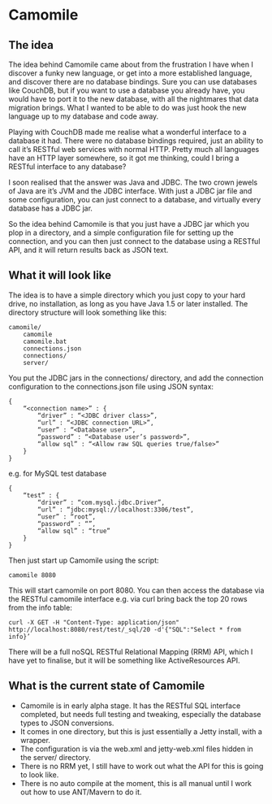 Camomile
========

## The idea

The idea behind Camomile came about from the frustration I have when I discover a funky new language, or get into a more established language, and discover there are no database bindings. Sure you can use databases like CouchDB, but if you want to use a database you already have, you would have to port it to the new database, with all the nightmares that data migration brings. What I wanted to be able to do was just hook the new language up to my database and code away.

Playing with CouchDB made me realise what a wonderful interface to a database it had. There were no database bindings required, just an ability to call it’s RESTful web services with normal HTTP. Pretty much all languages have an HTTP layer somewhere, so it got me thinking, could I bring a RESTful interface to any database?

I soon realised that the answer was Java and JDBC. The two crown jewels of Java are it’s JVM and the JDBC interface. With just a JDBC jar file and some configuration, you can just connect to a database, and virtually every database has a JDBC jar.

So the idea behind Camomile is that you just have a JDBC jar which you plop in a directory, and a simple configuration file for setting up the connection, and you can then just connect to the database using a RESTful API, and it will return results back as JSON text.

## What it will look like

The idea is to have a simple directory which you just copy to your hard drive, no installation, as long as you have Java 1.5 or later installed. The directory structure will look something like this:

	camomile/
		camomile
  		camomile.bat
		connections.json
		connections/
		server/

You put the JDBC jars in the connections/ directory, and add the connection configuration to the connections.json file using JSON syntax:

	{
		“<connection name>” : {
			“driver” : “<JDBC driver class>”,
			“url” : “<JDBC connection URL>”,
			“user” : “<Database user>”,
			“password” : “<Database user’s password>”,
			“allow sql” : “<Allow raw SQL queries true/false>”
		}
	}

e.g. for MySQL test database

	{
		“test” : {
			“driver” : “com.mysql.jdbc.Driver”,
			“url” : “jdbc:mysql://localhost:3306/test”,
			“user” : “root”,
			“password” : “”,
			“allow sql” : “true”
		}
	}

Then just start up Camomile using the script:

	camomile 8080

This will start camomile on port 8080. You can then access the database via the RESTful camomile interface e.g. via curl bring back the top 20 rows from the info table:

	curl -X GET -H "Content-Type: application/json" http://localhost:8080/rest/test/_sql/20 -d'{"SQL":"Select * from info}’

There will be a full noSQL RESTful Relational Mapping (RRM) API, which I have yet to finalise, but it will be something like ActiveResources API.

## What is the current state of Camomile

* Camomile is in early alpha stage. It has the RESTful SQL interface completed, but needs full testing and tweaking, especially the database types to JSON conversions.
* It comes in one directory, but this is just essentially a Jetty install, with a wrapper.
* The configuration is via the web.xml and jetty-web.xml files hidden in the server/ directory.
* There is no RRM yet, I still have to work out what the API for this is going to look like.
* There is no auto compile at the moment, this is all manual until I work out how to use ANT/Mavern to do it.  
